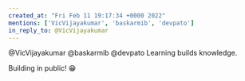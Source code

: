 ```yaml
---
created_at: "Fri Feb 11 19:17:34 +0000 2022"
mentions: ['VicVijayakumar', 'baskarmib', 'devpato']
in_reply_to: @VicVijayakumar
---
```


@VicVijayakumar @baskarmib @devpato Learning builds knowledge.

Building in public! 😁